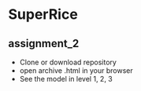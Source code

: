 # SuperRice 
## assignment_2
- Clone or download repository
- open archive .html in your browser
- See the model in level 1, 2, 3
